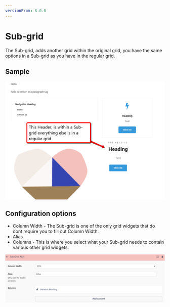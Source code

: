 ```yaml
---
versionFrom: 8.0.0
---
```


# Sub-grid

The Sub-grid, adds another grid within the original grid, you have the same options in a Sub-grid as you have in the regular grid.

## Sample

![Sub-grid Frontend](images/Sub-grid-frontend.png)

## Configuration options

- Column Width - The Sub-grid is one of the only grid widgets that do dont require you to fill out Column Width.
- Alias
- Columns - This is where you select what your Sub-grid needs to contain various other grid widgets.

![Sub-grid Backoffice](images/Sub-grid-backoffice.png)